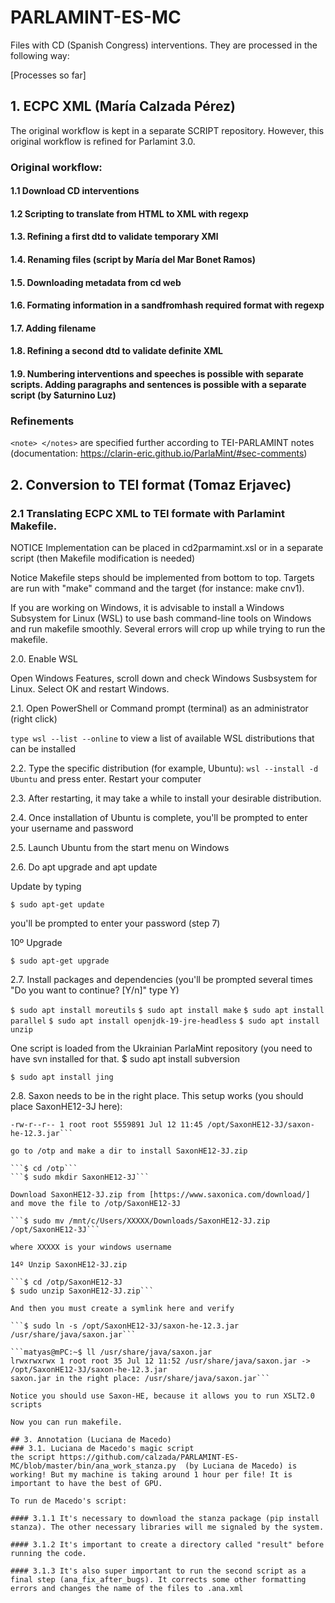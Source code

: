 # PARLAMINT-ES-MC

Files with CD (Spanish Congress) interventions. They are processed in the following way:

[Processes so far]

## 1. ECPC XML (María Calzada Pérez)
The original workflow is kept in a separate SCRIPT repository. However, this original workflow is refined for Parlamint 3.0. 

### Original workflow:
#### 1.1 Download CD interventions
#### 1.2 Scripting to translate from HTML to XML with regexp
#### 1.3. Refining a first dtd to validate temporary XMl
#### 1.4. Renaming files  (script by María del Mar Bonet Ramos)
#### 1.5. Downloading metadata from cd web
#### 1.6. Formating information in a sandfromhash required format with regexp
#### 1.7. Adding filename
#### 1.8. Refining a second dtd to validate definite XML
#### 1.9. Numbering interventions and speeches is possible with separate scripts. Adding paragraphs and sentences is possible with a separate script (by Saturnino Luz) 

### Refinements
```<note> </notes>``` are specified further according to TEI-PARLAMINT notes (documentation: https://clarin-eric.github.io/ParlaMint/#sec-comments)


## 2. Conversion to TEI format (Tomaz Erjavec)

### 2.1 Translating ECPC XML to TEI formate with Parlamint Makefile.

NOTICE Implementation can be placed in cd2parmamint.xsl or in a separate script (then Makefile modification is needed)

Notice Makefile steps should be implemented from bottom to top. Targets are run with "make" command and the target (for instance: make cnv1).

If you are working on Windows, it is advisable to install a Windows Subsystem for Linux (WSL) to use bash command-line tools on Windows and run makefile smoothly. Several errors will crop up while trying to run the makefile.

2.0. Enable WSL

Open Windows Features, scroll down and check Windows Susbsystem for Linux. Select OK and restart Windows.

2.1. Open PowerShell or Command prompt (terminal) as an administrator (right click)

```type wsl --list --online``` to view a list of available WSL distributions that can be installed

2.2. Type the specific distribution (for example, Ubuntu): ```wsl --install -d Ubuntu``` and press enter. Restart your computer

2.3. After restarting, it may take a while to install your desirable distribution.

2.4. Once installation of Ubuntu is complete, you'll be prompted to enter your username and password

2.5. Launch Ubuntu from the start menu on Windows

2.6. Do apt upgrade and apt update

Update by typing

```$ sudo apt-get update```

you'll be prompted to enter your password (step 7)

10º Upgrade

```$ sudo apt-get upgrade```

2.7. Install packages and dependencies (you'll be prompted several times "Do you want to continue? [Y/n]"
type Y)

```$ sudo apt install moreutils```
```$ sudo apt install make```
```$ sudo apt install parallel```
```$ sudo apt install openjdk-19-jre-headless```
```$ sudo apt install unzip```

One script is loaded from the Ukrainian ParlaMint repository (you need to have svn installed for that.
$ sudo apt install subversion

```$ sudo apt install jing```

2.8. Saxon needs to be in the right place. This setup works (you should place SaxonHE12-3J here):
```/opt/SaxonHE12-3J/saxon-he-12.3.jar
-rw-r--r-- 1 root root 5559891 Jul 12 11:45 /opt/SaxonHE12-3J/saxon-he-12.3.jar```

go to /otp and make a dir to install SaxonHE12-3J.zip

```$ cd /otp```
```$ sudo mkdir SaxonHE12-3J```

Download SaxonHE12-3J.zip from [https://www.saxonica.com/download/] and move the file to /otp/SaxonHE12-3J

```$ sudo mv /mnt/c/Users/XXXXX/Downloads/SaxonHE12-3J.zip /opt/SaxonHE12-3J```

where XXXXX is your windows username

14º Unzip SaxonHE12-3J.zip

```$ cd /otp/SaxonHE12-3J
$ sudo unzip SaxonHE12-3J.zip```

And then you must create a symlink here and verify

```$ sudo ln -s /opt/SaxonHE12-3J/saxon-he-12.3.jar /usr/share/java/saxon.jar```

```matyas@mPC:~$ ll /usr/share/java/saxon.jar
lrwxrwxrwx 1 root root 35 Jul 12 11:52 /usr/share/java/saxon.jar -> /opt/SaxonHE12-3J/saxon-he-12.3.jar
saxon.jar in the right place: /usr/share/java/saxon.jar```

Notice you should use Saxon-HE, because it allows you to run XSLT2.0 scripts

Now you can run makefile.

## 3. Annotation (Luciana de Macedo)
### 3.1. Luciana de Macedo's magic script
the script https://github.com/calzada/PARLAMINT-ES-MC/blob/master/bin/ana_work_stanza.py  (by Luciana de Macedo) is working! But my machine is taking around 1 hour per file! It is important to have the best of GPU.

To run de Macedo's script: 

#### 3.1.1 It's necessary to download the stanza package (pip install stanza). The other necessary libraries will me signaled by the system.

#### 3.1.2 It's important to create a directory called "result" before running the code.

#### 3.1.3 It's also super important to run the second script as a final step (ana_fix_after_bugs). It corrects some other formatting errors and changes the name of the files to .ana.xml

